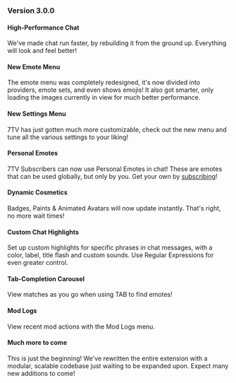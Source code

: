 ### Version 3.0.0

#### High-Performance Chat

We've made chat run faster, by rebuilding it from the ground up. Everything will look and feel better!

#### New Emote Menu

The emote menu was completely redesigned, it's now divided into providers, emote sets, and even shows emojis! It also got smarter, only loading the images currently in view for much better performance.

#### New Settings Menu

7TV has just gotten much more customizable, check out the new menu and tune all the various settings to your liking!

#### Personal Emotes

7TV Subscribers can now use Personal Emotes in chat! These are emotes that can be used globally, but only by you. Get your own by [subscribing](https://7tv.app/store)!

#### Dynamic Cosmetics

Badges, Paints & Animated Avatars will now update instantly. That's right, no more wait times!

#### Custom Chat Highlights

Set up custom highlights for specific phrases in chat messages, with a color, label, title flash and custom sounds. Use Regular Expressions for even greater control.

#### Tab-Completion Carousel

View matches as you go when using TAB to find emotes!

#### Mod Logs

View recent mod actions with the Mod Logs menu.

#### Much more to come

This is just the beginning! We've rewritten the entire extension with a modular, scalable codebase just waiting to be expanded upon. Expect many new additions to come!
